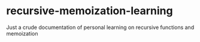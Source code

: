 # recursive-memoization-learning
Just a crude documentation of personal learning on recursive functions and memoization
